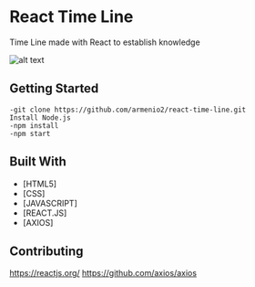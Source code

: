 # React Time Line

Time Line made with React to establish knowledge

![alt text](https://i.imgur.com/ljCTb0S.png)

## Getting Started

```
-git clone https://github.com/armenio2/react-time-line.git
Install Node.js
-npm install
-npm start
```

## Built With

* [HTML5]
* [CSS]
* [JAVASCRIPT]
* [REACT.JS]
* [AXIOS]

## Contributing

https://reactjs.org/
https://github.com/axios/axios

